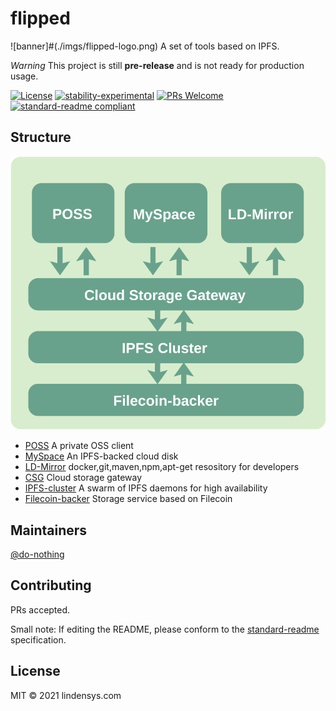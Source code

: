 # flipped

![banner]#(./imgs/flipped-logo.png)
A set of tools based on IPFS.

*Warning* This project is still **pre-release** and is not ready for production usage.

[![License](http://img.shields.io/badge/license-MIT-blue.svg)](https://raw.githubusercontent.com/ipdr/ipdr/master/LICENSE)
[![stability-experimental](https://img.shields.io/badge/stability-experimental-orange.svg)](https://github.com/emersion/stability-badges#experimental)
[![PRs Welcome](https://img.shields.io/badge/PRs-welcome-brightgreen.svg)](#contributing)
[![standard-readme compliant](https://img.shields.io/badge/standard--readme-OK-green.svg?style=flat-square)](https://github.com/RichardLitt/standard-readme)

## Structure

![](./imgs/flipped-architecture.svg)

* [POSS](./poss) A private OSS client
* [MySpace](./myspace) An IPFS-backed cloud disk
* [LD-Mirror](./ld-mirror) docker,git,maven,npm,apt-get resository for developers
* [CSG](./csg) Cloud storage gateway
* [IPFS-cluster](./ipfs-cluster) A swarm of IPFS daemons for high availability
* [Filecoin-backer](./filecoin-backer) Storage service based on Filecoin

## Maintainers

[@do-nothing](https://github.com/do-nothing)

## Contributing

PRs accepted.

Small note: If editing the README, please conform to the [standard-readme](https://github.com/RichardLitt/standard-readme) specification.

## License

MIT © 2021 lindensys.com
